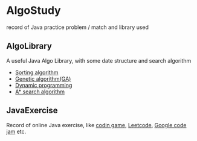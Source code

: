 AlgoStudy
==========

record of Java practice problem / match and library used

AlgoLibrary 
-----------
A useful Java Algo Library, with some date structure and search algorithm

* [Sorting algorithm][1]
* [Genetic algorithm(GA)][3]
* [Dynamic programming][4]
* [A* search algorithm][5]

JavaExercise
------------
Record of online Java exercise, like [codin game][7], [Leetcode][8], [Google code jam][9] etc.

[1]: http://en.wikipedia.org/wiki/Sorting_algorithm
[3]: http://en.wikipedia.org/wiki/Genetic_algorithm
[4]: http://en.wikipedia.org/wiki/Dynamic_programming
[5]: http://en.wikipedia.org/wiki/A*_search_algorithm
[7]: https://www.codingame.com/
[8]: https://leetcode.com/
[9]: https://code.google.com/codejam
